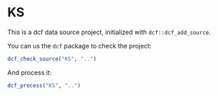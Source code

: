 # KS

This is a dcf data source project, initialized with `dcf::dcf_add_source`.

You can us the `dcf` package to check the project:

```R
dcf_check_source("KS", "..")
```

And process it:

```R
dcf_process("KS", "..")
```
